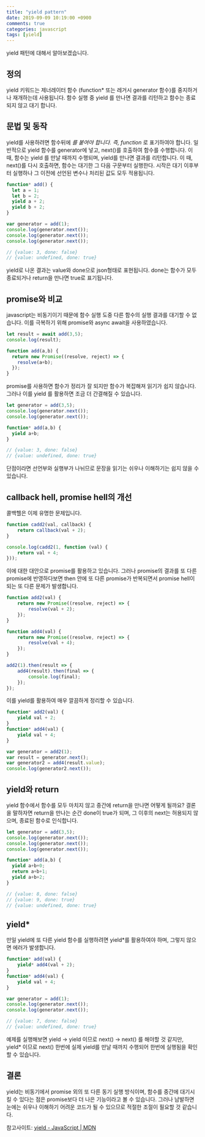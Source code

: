 ```yaml
---
title: "yield pattern"
date: 2019-09-09 10:19:00 +0900
comments: true
categories: javascript
tags: [yield]
---
```



yield 패턴에 대해서 알아보겠습니다.

## 정의

yield 키워드는 제너레이터 함수 (function* 또는  레거시 generator 함수)를 중지하거나 재개하는데 사용됩니다.
함수 실행 중 yield 를 만나면 결과를 리턴하고 함수는 종료되지 않고 대기 합니다.


## 문법 및 동작

yield를 사용하려면 함수뒤에 *를 붙여야 합니다. 즉, function* 로 표기하여야 합니다.
일반적으로 yield 함수를 generator에 넣고, next()를 호출하여 함수를 수행합니다.
이 때, 함수는 yield 를 만날 때까지 수행되며, yield를 만나면 결과를 리턴합니다.
이 때,  next()를 다시 호출하면, 함수는 대기한 그 다음 구문부터 실행한다. 시작은 대기 이후부터 실행하나 그 이전에 선언된 변수나 처리된 값도 모두 적용됩니다.

```js
function* add() {
  let a = 1;
  let b = 2;
  yield a + 2;
  yield b + 2;
}

var generator = add(1);
console.log(generator.next());
console.log(generator.next());
console.log(generator.next());

// {value: 3, done: false}
// {value: undefined, done: true}
```

yield로 나온 결과는 value와 done으로 json형태로 표현됩니다.
done는 함수가 모두 종료되거나 return을 만나면 true로 표기됩니다.



## promise와 비교

javascript는 비동기이기 때문에 함수 실행 도중 다른 함수의 실행 결과를 대기할 수 없습니다.
이를 극복하기 위해 promise와 async await을 사용하였습니다.

```js
let result = await add(3,5);
console.log(result);

function add(a,b) {
  return new Promise((resolve, reject) => {
    resolve(a+b);
  });
}

```

promise를 사용하면 함수가 정리가 잘 되지만 함수가 복잡해져 읽기가 쉽지 않습니다.
그러나 이를 yield 를 활용하면 조금 더 간결해질 수 있습니다.

```js
let generator = add(3,5);
console.log(generator.next());
console.log(generator.next());

function* add(a,b) {
  yield a+b;
}

// {value: 3, done: false}
// {value: undefined, done: true}

```

단점이라면 선언부와 실행부가 나뉘므로 문장을 읽기는 쉬우나 이해하기는 쉽지 않을 수 있습니다.


## callback hell, promise hell의 개선

콜백헬은 이제 유명한 문제입니다.

```js
function cadd2(val, callback) {
	return callback(val + 2);
}

console.log(cadd2(1, function (val) {
	return val + 4;
}));
```

이에 대한 대안으로 promise를 활용하고 있습니다.
그러나 promise의 결과를 또 다른 promise에 반영하다보면 then 안에 또 다른 promise가 반복되면서 promise hell이 되는 또 다른 문제가 발생합니다.

```js
function add2(val) {
	return new Promise((resolve, reject) => {
		resolve(val + 2);
	});
}

function add4(val) {
	return new Promise((resolve, reject) => {
		resolve(val + 4);
	});
}

add2(1).then(result => {
	add4(result).then(final => {
		console.log(final); 
	});
});

```


이를 yield를 활용하여 매우 깔끔하게 정리할 수 있습니다.

```js
function* add2(val) {
	yield val + 2;
}
function* add4(val) {
	yield val + 4;
}

var generator = add2(1);
var result = generator.next();
var generator2 = add4(result.value);
console.log(generator2.next());
```

## yield와 return 

yield 함수에서 함수를 모두 마치지 않고 중간에 return을 만나면 어떻게 될까요?
결론을 말하자면 return을 만나는 순간 done이 true가 되며, 그 이후의 next는 허용되지 않으며, 종료된 함수로 인식합니다.

```js
let generator = add(3,5);
console.log(generator.next());
console.log(generator.next());
console.log(generator.next());

function* add(a,b) {
  yield a+b+0;
  return a+b+1;
  yield a+b+2;
}

// {value: 8, done: false}
// {value: 9, done: true}
// {value: undefined, done: true}
```


## yield*

만일 yield에 또 다른 yield 함수를 실행하려면 yield*를 활용하여야 하며, 그렇지 않으면 에러가 발생합니다.

```js
function* add(val) {
	yield* add4(val + 2);
}
function* add4(val) {
	yield val + 4;
}

var generator = add(1);
console.log(generator.next());
console.log(generator.next());

// {value: 7, done: false}
// {value: undefined, done: true}
```

예제를 실행해보면 yield -> yield 이므로 next() -> next() 를 해야할 것 같지만, yield* 이므로 next() 한번에 실제 yield를 만날 때까지 수행되어 한번에 실행됨을 확인할 수 있습니다.


## 결론

yield는 비동기에서 promise 외의 또 다른 동기 실행 방식이며, 함수를 중간에 대기시킬 수 있다는 점은 promise보다 더 나은 기능이라고 볼 수 있습니다.
그러나 남발하면 눈에는 쉬우나 이해하기 어려운 코드가 될 수 있으므로 적절한 조절이 필요할 것 같습니다.


참고사이트:
[yield - JavaScript \| MDN](https://developer.mozilla.org/ko/docs/Web/JavaScript/Reference/Operators/yield)
